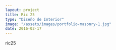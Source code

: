 ```yaml
---
layout: project
title: Ric 25
type: "Diseño de Interior"
image: "/assets/images/portfolio-masonry-1.jpg"
date: 2016-02-17
---
```

ric25
